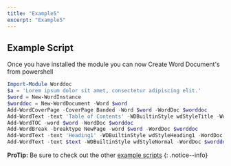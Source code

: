 ```yaml
---
title: "Example5"
excerpt: "Example5"
---
```


## Example Script

Once you have installed the module you can now Create Word Document's from powershell

```powershell
Import-Module Worddoc 
$a = 'Lorem ipsum dolor sit amet, consectetur adipiscing elit.' 
$word = New-WordInstance 
$worddoc = New-WordDocument -Word $word
Add-WordCoverPage -CoverPage Banded -Word $word -WordDoc $worddoc 
Add-WordText -text 'Table of Contents' -WDBuiltinStyle wdStyleTitle -WordDoc $worddoc 
Add-WordTOC -word $word -WordDoc $worddoc 
Add-WordBreak -breaktype NewPage -word $word -WordDoc $worddoc 
Add-WordText -text 'Heading1' -WDBuiltinStyle wdStyleHeading1 -WordDoc $worddoc
Add-WordText -text $text -WDBuiltinStyle wdStyleNormal -WordDoc $worddoc #WordDoc
```

**ProTip:** Be sure to check out the other [example scripts](/worddoc/scripts/) 
{: .notice--info}
